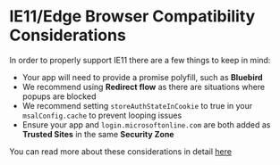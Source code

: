 # IE11/Edge Browser Compatibility Considerations

In order to properly support IE11 there are a few things to keep in mind:

- Your app will need to provide a promise polyfill, such as **Bluebird**
- We recommend using **Redirect flow** as there are situations where popups are blocked
- We recommend setting `storeAuthStateInCookie` to true in your `msalConfig.cache` to prevent looping issues
- Ensure your app and `login.microsoftonline.com` are both added as **Trusted Sites** in the same **Security Zone**

You can read more about these considerations in detail [here](https://github.com/AzureAD/microsoft-authentication-library-for-js/wiki/Known-issues-on-IE-and-Edge-Browser)
